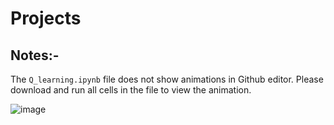 # Projects

## Notes:-
The `Q_learning.ipynb` file does not show animations in Github editor. Please download and run all cells in the file to view the animation.

![image](https://github.com/omkarsawant99/Projects/assets/112906388/83b89fa9-5908-41a6-86d3-0a6ce7887146)
